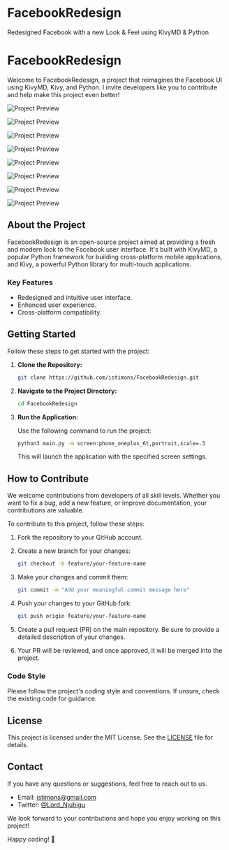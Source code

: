 # FacebookRedesign
Redesigned Facebook with a new Look &amp; Feel using KivyMD &amp; Python



# FacebookRedesign

Welcome to FacebookRedesign, a project that reimagines the Facebook UI using KivyMD, Kivy, and Python. I invite developers like you to contribute and help make this project even better!

![Project Preview](https://github.com/istimons/FacebookRedesign/blob/main/assets/appScreenshots/loginScreen__01.png)

![Project Preview](https://github.com/istimons/FacebookRedesign/blob/main/assets/appScreenshots/homeScreen__01.png)

![Project Preview](https://github.com/istimons/FacebookRedesign/blob/main/assets/appScreenshots/friendsScreen__01.png)

![Project Preview](https://github.com/istimons/FacebookRedesign/blob/main/assets/appScreenshots/videosScreen__01.png)

![Project Preview](https://github.com/istimons/FacebookRedesign/blob/main/assets/appScreenshots/marketplaceScreen__01.png)

![Project Preview](https://github.com/istimons/FacebookRedesign/blob/main/assets/appScreenshots/notificationsScreen__01.png)

![Project Preview](https://github.com/istimons/FacebookRedesign/blob/main/assets/appScreenshots/menuScreen__01.png)

![Project Preview](https://github.com/istimons/FacebookRedesign/blob/main/assets/appScreenshots/postsScreen__01.png)





## About the Project

FacebookRedesign is an open-source project aimed at providing a fresh and modern look to the Facebook user interface. It's built with KivyMD, a popular Python framework for building cross-platform mobile applications, and Kivy, a powerful Python library for multi-touch applications.

### Key Features

- Redesigned and intuitive user interface.
- Enhanced user experience.
- Cross-platform compatibility.

## Getting Started

Follow these steps to get started with the project:

1. **Clone the Repository:**

   ```bash
   git clone https://github.com/istimons/FacebookRedesign.git
   ```

2. **Navigate to the Project Directory:**

   ```bash
   cd FacebookRedesign
   ```

3. **Run the Application:**

   Use the following command to run the project:

   ```bash
   python3 main.py -m screen:phone_oneplus_6t,portrait,scale=.3
   ```

   This will launch the application with the specified screen settings.

## How to Contribute

We welcome contributions from developers of all skill levels. Whether you want to fix a bug, add a new feature, or improve documentation, your contributions are valuable.

To contribute to this project, follow these steps:

1. Fork the repository to your GitHub account.

2. Create a new branch for your changes:

   ```bash
   git checkout -b feature/your-feature-name
   ```

3. Make your changes and commit them:

   ```bash
   git commit -m "Add your meaningful commit message here"
   ```

4. Push your changes to your GitHub fork:

   ```bash
   git push origin feature/your-feature-name
   ```

5. Create a pull request (PR) on the main repository. Be sure to provide a detailed description of your changes.

6. Your PR will be reviewed, and once approved, it will be merged into the project.

### Code Style

Please follow the project's coding style and conventions. If unsure, check the existing code for guidance.

## License

This project is licensed under the MIT License. See the [LICENSE](LICENSE) file for details.

## Contact

If you have any questions or suggestions, feel free to reach out to us.

- Email: istimons@gmail.com
- Twitter: [@Lord_Njuhigu](https://twitter.com/Lord_Njuhigu?s=08)

We look forward to your contributions and hope you enjoy working on this project!

Happy coding! 🚀

